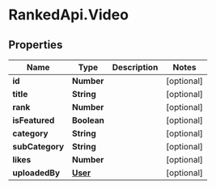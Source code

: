 # RankedApi.Video

## Properties
Name | Type | Description | Notes
------------ | ------------- | ------------- | -------------
**id** | **Number** |  | [optional] 
**title** | **String** |  | [optional] 
**rank** | **Number** |  | [optional] 
**isFeatured** | **Boolean** |  | [optional] 
**category** | **String** |  | [optional] 
**subCategory** | **String** |  | [optional] 
**likes** | **Number** |  | [optional] 
**uploadedBy** | [**User**](User.md) |  | [optional] 


